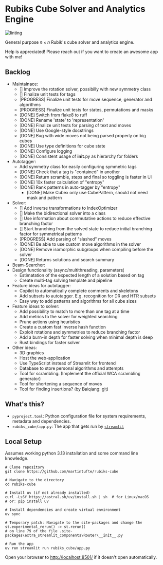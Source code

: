 # Rubiks Cube Solver and Analytics Engine

![linting](https://github.com/martintufte/rubiks-cube/actions/workflows/pre-commit.yml/badge.svg)

General purpose $n \times n$ Rubik's cube solver and analytics engine.

Help is appreciated! Please reach out if you want to create an awesome app with me!

## Backlog

* Maintainace:
  * [] Improve the rotation solver, possibilly with new symmetry class
  * [] Finalize unit tests for tags
  * [PROGRESS] Finalize unit tests for move sequence, generator and algorithms
  * [PROGRESS] Finalize unit tests for states, permutations and masks
  * [DONE] Switch from flake8 to ruff
  * [DONE] Rename 'state' to 'representation'
  * [DONE] Finalize unit tests for parsing of text and moves
  * [DONE] Use Google-style docstrings
  * [DONE] Bug with wide moves not being parsed properly on big cubes
  * [DONE] Use type definitions for cube state
  * [DONE] Configure logging
  * [DONE] Consistent usage of __init__.py as hierarchy for folders
* Autotagger:
  * Add symmetry class for easily configuring symmetric tags
  * [DONE] Check that a tag is "contained" in another
  * [DONE] Return scramble, steps and final so toggling is faster in UI
  * [DONE] 10x faster calculation of "entropy"
  * [DONE] Rank patterns in auto-tagger by "entropy"
    * [DONE] Make Cubex only use CubePattern, should not need mask and pattern
* Solver:
  * [] Add inverse transformations to IndexOptimizer
  * [] Make the bidirectional solver into a class
  * [] Use information about commutative actions to reduce effective branching factor
  * [] Start branching from the solved state to reduce initial branching factor for symmetrical patterns
  * [PROGRESS] Add parsing of "slashed" moves
  * [DONE] Be able to use custom move algorithms in the solver
  * [DONE] Remove isomorphic subgroups when compiling before the solver
  * [DONE] Returns solutions and search summary
* Beam-Searcher:
* Design functionality (async/multithreading, parameters)
  * Estimatation of the expected length of a solution based on tag
  * Create multi-tag solving template and pipeline
* Feature ideas for autotagger:
  * Copilot to automatically complete comments and skeletons
  * Add subsets to autotagger. E.g. recognition for DR and HTR subsets
  * Easy way to add patterns and algorithms for all cube sizes
* Feature ideas to solver:
  * Add possibility to match to more than one tag at a time
  * Add metrics to the solver for weighted searching
  * Prune actions using heuristics
  * Create a custom fast inverse hash function
  * Exploit rotations and symmetries to reduce branching factor
  * Add a burn-in depth for faster solving when minimal depth is deep
  * Rust bindings for faster solver
* Other ideas:
  * 3D graphics
  * Host the web-application
  * Use TypeScript instead of Streamlit for frontend
  * Database to store personal algorithms and attempts
  * Tool for scrambling. (Implement the official WCA scrambling generator)
  * Tool for shortening a sequence of moves
  * Tool for finding insertions? (by Baiqiang: [git](https://github.com/Baiqiang/333.fm))

## What's this?

* `pyproject.toml`: Python configuration file for system requirements, metadata and dependencies.
* `rubiks_cube/app.py`: The app that gets run by [`streamlit`](https://docs.streamlit.io/)

## Local Setup

Assumes working python 3.13 installation and some command line knowledge.

```shell
# Clone repository
git clone https://github.com/martintufte/rubiks-cube

# Navigate to the directory
cd rubiks-cube

# Install uv (if not already installed)
curl -LsSf https://astral.sh/uv/install.sh | sh  # for Linux/macOS
# or: pip install uv

# Install dependencies and create virtual environment
uv sync

# Temporary patch: Navigate to the site-packages and change the st.experimental_rerun() -> st.rerun()
# on line 79 of the file .site-packages\extra_streamlit_components\Router\__init__.py

# Run the app
uv run streamlit run rubiks_cube/app.py
```

Open your browser to [http://localhost:8501/](http://localhost:8501/) if it doesn't open automatically.
